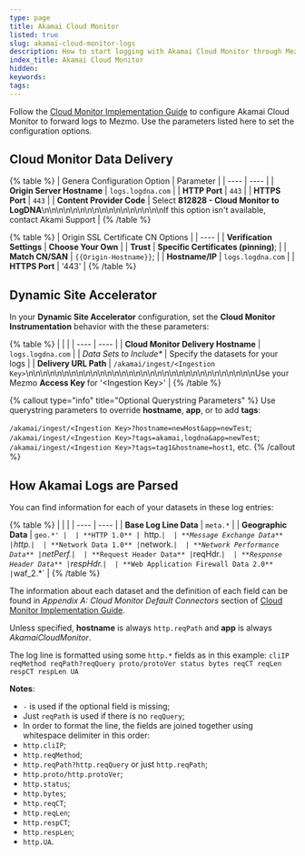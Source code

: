 ```yaml
---
type: page
title: Akamai Cloud Monitor
listed: true
slug: akamai-cloud-monitor-logs
description: How to start logging with Akamai Cloud Monitor through Mezmo
index_title: Akamai Cloud Monitor
hidden: 
keywords: 
tags: 
---
```





Follow the [Cloud Monitor Implementation Guide](https://control.akamai.com/dl/customers/ALTA/Cloud-Monitor-Implementation.pdf) to configure Akamai Cloud Monitor to forward logs to Mezmo.  Use the parameters listed here to set the configuration options.

## Cloud Monitor Data Delivery




{% table %}
| Genera Configuration Option | Parameter | 
| ---- | ---- | 
| **Origin Server Hostname** | `logs.logdna.com` | 
| **HTTP Port** | `443` | 
| **HTTPS Port** | `443` | 
| **Content Provider Code** | Select **812828 - Cloud Monitor to LogDNA**\n\n\n\n\n\n\n\n\n\n\n\n\n\n\n\n\nIf this option isn't available, contact Akami Support | 
{% /table %}


{% table %}
| Origin SSL Certificate CN Options | 
| ---- | 
| **Verification Settings** | **Choose Your Own** | 
| **Trust** | **Specific Certificates (pinning)**; | 
| **Match CN/SAN** | `{{Origin-Hostname}}`; | 
| **Hostname/IP** | `logs.logdna.com` | 
| **HTTPS Port** | '443' | 
{% /table %}

## Dynamic Site Accelerator

In your **Dynamic Site Accelerator** configuration, set the **Cloud Monitor Instrumentation** behavior with the these parameters:




{% table %}
|  |  | 
| ---- | ---- | 
| **Cloud Monitor Delivery Hostname** | `logs.logdna.com` | 
| _Data Sets to Include*_ | Specify the datasets for your logs | 
| **Delivery URL Path** | `/akamai/ingest/<Ingestion Key>`\n\n\n\n\n\n\n\n\n\n\n\n\n\n\n\n\n\n\n\n\n\n\n\n\n\n\n\n\n\n\n\nUse your Mezmo **Access Key** for '&lt;Ingestion Key&gt;' | 
{% /table %}

{% callout type="info" title="Optional Querystring Parameters" %}
Use querystring parameters to override **hostname**, **app**, or to add **tags**: 

`/akamai/ingest/<Ingestion Key>?hostname=newHost&app=newTest`;
  `/akamai/ingest/<Ingestion Key>?tags=akamai,logdna&app=newTest`;
  `/akamai/ingest/<Ingestion Key>?tags=tag1&hostname=host1`, etc.
{% /callout %}




## How Akamai Logs are Parsed

You can find information for each of your datasets in these log entries:




{% table %}
|  |  | 
| ---- | ---- | 
| **Base Log Line Data** | `meta.*` | 
| **Geographic Data** | `geo.*' | 
| **HTTP 1.0** | `http.*` | 
| **Message Exchange Data** | `http.*` | 
| **Network Data 1.0** | `network.*` | 
| **Network Performance Data** | `netPerf.*` | 
| **Request Header Data** | `reqHdr.*` | 
| **Response Header Data** | `respHdr.*` | 
| **Web Application Firewall Data 2.0** | `waf_2.*` | 
{% /table %}

The information about each dataset and the definition of each field can be found in _Appendix A: Cloud Monitor Default Connectors_ section of [Cloud Monitor Implementation Guide](https://control.akamai.com/dl/customers/ALTA/Cloud-Monitor-Implementation.pdf).

Unless specified, **hostname** is always `http.reqPath` and **app** is always _AkamaiCloudMonitor_.

The log line is formatted using some `http.*` fields as in this example:
`cliIP reqMethod reqPath?reqQuery proto/protoVer status bytes reqCT reqLen respCT respLen UA`

**Notes**:

- `-` is used if the optional field is missing;
- Just `reqPath` is used if there is no `reqQuery`;
- In order to format the line, the fields are joined together using whitespace delimiter in this order:
- `http.cliIP`;
- `http.reqMethod`;
- `http.reqPath?http.reqQuery` or just `http.reqPath`;
- `http.proto/http.protoVer`;
- `http.status`;
- `http.bytes`;
- `http.reqCT`;
- `http.reqLen`;
- `http.respCT`;
- `http.respLen`;
- `http.UA`.





